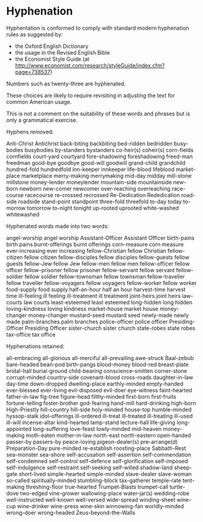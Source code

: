 Hyphenation
===========

Hyphentation is conformed to comply with standard modern hyphenation rules as suggested by:

* the Oxford English Dictionary
* the usage in the Revised English Bible
* the Economist Style Guide (at http://www.economist.com/research/styleGuide/index.cfm?page=738537)

Numbers such as twenty-three are hyphenated.

These choices are likely to require revisiting in adjusting the text for common American usage.

This is not a comment on the suitability of these words and phrases but is only a grammatical exercise.

Hyphens removed:

Anti-Christ		Antichrist
back-biting		backbiting
bed-ridden		bedridden
busy-bodies		busybodies
by-standers  	bystanders
co-heir(s)		coheir(s)
corn-fields  	cornfields
court-yard		courtyard
fore-shadowing	foreshadowing
freed-man		freedman
good-bye        goodbye
good-will		goodwill
grand-child		grandchild
hundred-fold  	hundredfold
inn-keeper  	innkeeper
life-blood  	lifeblood
market-place	marketplace
merry-making	merrymaking
mid-day			midday
mill-stone 		millstone
money-lender 	moneylender
mountain-side  	mountainside
new-born		newborn
new-comer		newcomer
over-reaching	overreaching
race-course		racecourse
re-crossed  	recrossed
Re-Dedication	Rededication
road-side		roadside
stand-point		standpoint
three-fold		threefold
to-day			today
to-morrow		tomorrow
to-night  		tonight
up-rooted		uprooted
white-washed	whitewashed


Hyphenated words made into two words:

angel-worship		angel worship
Assistant-Officer	Assistant Officer
birth-pains		    birth pains
burnt-offerings  	burnt offerings
corn-measure		corn measure
ever-increasing	    ever increasing
fellow-Christian	fellow Christian
fellow-citizen  	fellow citizen
fellow-disciples	fellow disciples
fellow-guests  		fellow guests
fellow-Jew			fellow Jew
fellow-men			fellow men
fellow-officer  	fellow officer
fellow-prisoner		fellow prisoner
fellow-servant		fellow servant
fellow-soldier  	fellow soldier
fellow-townsman		fellow townsman
fellow-traveller	fellow traveller
fellow-voyagers		fellow voyagers
fellow-worker		fellow worker
food-supply			food supply
half-an-hour  		half an hour
harvest-time  		harvest time
ill-feeling	    	ill feeling
ill-treatment   	ill treatment
joint-heirs  		joint heirs
law-courts			law courts
least-esteemed  	least esteemed
long-hidden	    	long hidden
loving-kindness	    loving kindness
market-house		market house
money-changer		money-changer
mustard-seed    	mustard seed
newly-made			newly made
palm-branches		palm branches
police-officer		police officer
Presiding-Officer	Presiding Officer
sister-church      	sister church
state-robes			state robes
tax-office			tax office


Hyphenations retained:


all-embracing
all-glorious
all-merciful
all-prevailing
awe-struck
Baal-zebub
bare-headed
bean-pod
birth-pangs
blood-money
blood-red
breast-plate
bridal-hall
burial-ground
child-bearing
conscience-smitten
corner-stone
corrupt-minded
country-side
covenant-blood
cross-roads
daughter-in-law
day-time
down-dropped
dwelling-place
earthly-minded
empty-handed
ever-blessed
ever-living
evil-disposed
evil-doer
eye-witness
faint-hearted
father-in-law
fig-tree
figure-head
filthy-minded
first-born
first-fruits
fortune-telling
foster-brother
god-fearing
hand-mill
hard-drinking
high-born
High-Priestly
hill-country
hill-side
holy-minded
house-top
humble-minded
hyssop-stalk
idol-offerings
ill-ordered
ill-treat
ill-treated
ill-treating
ill-used
ill-will
incense-altar
kind-hearted
lamp-stand
lecture-hall
life-giving
long-appointed
long-suffering
love-feast
lowly-minded
mid-heaven
money-making
moth-eaten
mother-in-law
north-east
north-eastern
open-handed
passer-by
passers-by
peace-loving
pigeon-dealer(s)
pre-arrange(d)
Preparation-Day
pure-minded
re-establish
roosting-place
Sabbath-Rest
sea-monster
sea-shore
self-accusation
self-assertion
self-commendation
self-condemned
self-control
self-defence
self-glorification
self-imposed
self-indulgence
self-restraint
self-seeking
self-willed
shadow-land
sheep-gate
short-lived
simple-hearted
simple-minded
slave-dealer
slave-woman
so-called
spiritually-minded
stumbling-block
tax-gatherer
temple-rate
tent-making
threshing-floor
true-hearted
Trumpet-Blasts
trumpet-call
turtle-dove
two-edged
vine-grower
wallowing-place
water-jar(s)
wedding-robe
well-instructed
well-known
well-versed
wide-spread
winding-sheet
wine-cup
wine-drinker
wine-press
wine-skin
winnowing-fan
worldly-minded
wrong-doer
wrong-headed
Zeus-beyond-the-Walls
